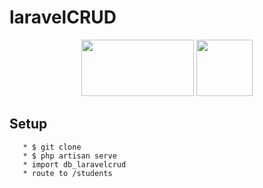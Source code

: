 # laravelCRUD

<p align="center">
    <img src="https://laravel.com/img/logomark.min.svg" height="90px" width="180px">  
    <img src="https://upload.wikimedia.org/wikipedia/id/a/a9/MySQL.png" height="90px">
</p>



## Setup

 ```
    * $ git clone
    * $ php artisan serve
    * import db_laravelcrud
    * route to /students
  ```
    


        
    

